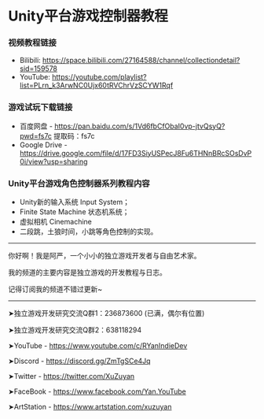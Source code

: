 # Unity平台游戏控制器教程

### 视频教程链接
  - Bilibili: https://space.bilibili.com/27164588/channel/collectiondetail?sid=159578
  - YouTube: https://youtube.com/playlist?list=PLrn_k3ArwNC0Ujx60tRVChrVzSCYW1Rqf

### 游戏试玩下载链接
- 百度网盘 - https://pan.baidu.com/s/1Vd6fbCfObaI0vp-jtvQsyQ?pwd=fs7c 提取码：fs7c
- Google Drive - https://drive.google.com/file/d/17FD3SiyUSPecJ8Fu6THNnBRcSOsDvP0i/view?usp=sharing

### Unity平台游戏角色控制器系列教程内容
- Unity新的输入系统 Input System；
- Finite State Machine 状态机系统；
- 虚拟相机 Cinemachine
- 二段跳，土狼时间，小跳等角色控制的实现。

----
你好啊！我是阿严，一个小小的独立游戏开发者与自由艺术家。

我的频道的主要内容是独立游戏的开发教程与日志。

记得订阅我的频道不错过更新~

----
➤独立游戏开发研究交流Q群1：236873600 (已满，偶尔有位置)

➤独立游戏开发研究交流Q群2：638118294

➤YouTube - https://www.youtube.com/c/RYanIndieDev

➤Discord - https://discord.gg/ZmTgSCe4Jq

➤Twitter - https://twitter.com/XuZuyan

➤FaceBook - https://www.facebook.com/Yan.YouTube

➤ArtStation - https://www.artstation.com/xuzuyan
